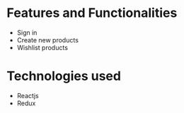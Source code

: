 # Features and Functionalities
 - Sign in
 - Create new products
 - Wishlist products

# Technologies used
  - Reactjs
  - Redux
